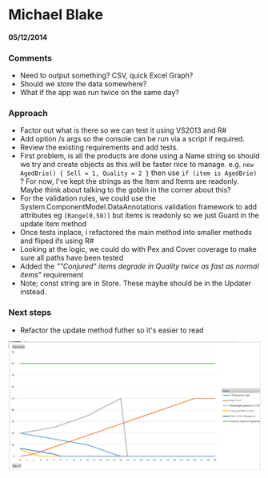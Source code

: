 # Michael Blake
#### 05/12/2014

### Comments
- Need to output something? CSV, quick Excel Graph?
- Should we store the data somewhere?
- What if the app was run twice on the same day?

### Approach
 - Factor out what is there so we can test it using VS2013 and R#
 - Add option /s args so the console can be run via a script if required.
 - Review the existing requirements and add tests.
 - First problem, is all the products are done using a Name string so should we try and create objects as this will be faster nice to manage.
e.g. `new AgedBrie() { Sell = 1, Quality = 2 }` then use `if (item is AgedBrie)` ?
 For now, I've kept the strings as the Item and Items are readonly. Maybe think about talking to the goblin in the corner about this?
 - For the validation rules, we could use the System.ComponentModel.DataAnnotations validation framework to add attributes eg `[Range(0,50)]` but items is readonly so we just Guard in the update item method
 - Once tests inplace, i refactored the main method into smaller methods and fliped ifs using R#
 - Looking at the logic, we could do with Pex and Cover coverage to make sure all paths have been tested
 - Added the *""Conjured" items degrade in Quality twice as fast as normal items"* requirement
 - Note; const string are in Store. These maybe should be in the Updater instead.

### Next steps
 - Refactor the update method futher so it's easier to read

![Sample Chart](https://github.com/mikeblakeuk/GildedRose/blob/master/hacking.png)
